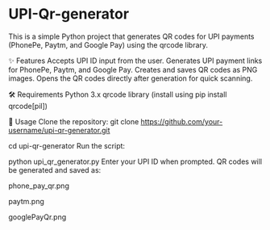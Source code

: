 # UPI-Qr-generator
This is a simple Python project that generates QR codes for UPI payments (PhonePe, Paytm, and Google Pay) using the qrcode library.

✨ Features Accepts UPI ID input from the user. Generates UPI payment links for PhonePe, Paytm, and Google Pay. Creates and saves QR codes as PNG images. Opens the QR codes directly after generation for quick scanning.

🛠 Requirements Python 3.x qrcode library (install using pip install qrcode[pil])

🚀 Usage Clone the repository: git clone https://github.com/your-username/upi-qr-generator.git

cd upi-qr-generator
Run the script:

python upi_qr_generator.py 
Enter your UPI ID when prompted. 
QR codes will be generated and saved as:

phone_pay_qr.png

paytm.png

googlePayQr.png


